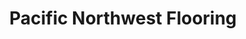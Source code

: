 ---
title: "Pacific Northwest Flooring"
url: /seattle/pacific-northwest-flooring/
shop: flooring
---